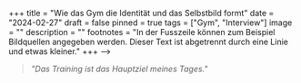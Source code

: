 +++
title = "Wie das Gym die Identität und das Selbstbild formt"
date = "2024-02-27"
draft = false
pinned = true
tags = ["Gym", "Interview"]
image = ""
description = ""
footnotes = "In der Fusszeile können zum Beispiel Bildquellen angegeben werden. Dieser Text ist abgetrennt durch eine Linie und etwas kleiner."
+++
\-->

> *"Das Training ist das Hauptziel meines Tages."*